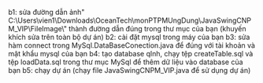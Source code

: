b1: sửa đường dẫn ảnh" C:\\Users\\vien1\\Downloads\\OceanTech\\monPTPMUngDung\\JavaSwingCNPM_VIP\\FileImage\\" thành đường dẫn đúng trong thư mục của bạn (khuyến khích sửa trên toàn bộ dự án)
b2: cài đặt mysql trong máy của bạn
b3: sửa hàm connect trong MySql.DataBaseConection.java để đúng với tài khoản và mật khẩu mysql của bạn 
b4: tạo database qlnh, chạy tệp createTable.sql và tệp loadData.sql trong thư mục MySql để thêm dữ liệu vào database của bạn
b5: chạy dự án (chạy file JavaSwingCNPM_VIP.java để sử dụng dự án)